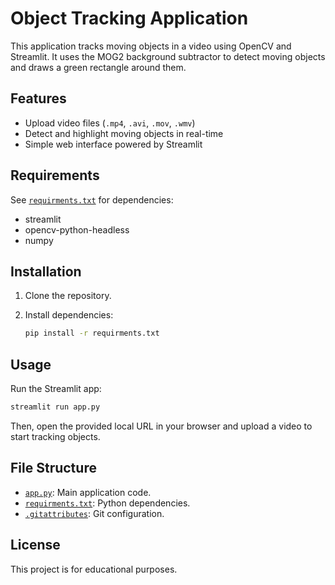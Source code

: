 # Object Tracking Application

This application tracks moving objects in a video using OpenCV and Streamlit. It uses the MOG2 background subtractor to detect moving objects and draws a green rectangle around them.

## Features

- Upload video files (`.mp4`, `.avi`, `.mov`, `.wmv`)
- Detect and highlight moving objects in real-time
- Simple web interface powered by Streamlit

## Requirements

See [`requirments.txt`](requirments.txt) for dependencies:

- streamlit
- opencv-python-headless
- numpy

## Installation

1. Clone the repository.
2. Install dependencies:

    ```sh
    pip install -r requirments.txt
    ```

## Usage

Run the Streamlit app:

```sh
streamlit run app.py
```

Then, open the provided local URL in your browser and upload a video to start tracking objects.

## File Structure

- [`app.py`](app.py): Main application code.
- [`requirments.txt`](requirments.txt): Python dependencies.
- [`.gitattributes`](.gitattributes): Git configuration.

## License

This project is for educational purposes.